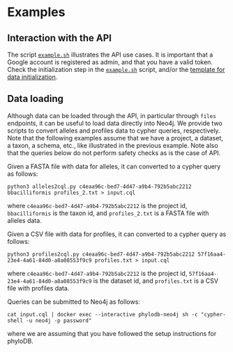 # Examples

## Interaction with the API

The script [`example.sh`](example.sh) illustrates the API use cases.
It is important that a Google account is registered as admin, and that you have a valid token.
Check the initialization step in the [`example.sh`](example.sh) script, and/or the [template for data initialization](../init/init_data.cypher).

## Data loading

Although data can be loaded through the API, in particular through `files` endpoints, it can be useful to load data directly into Neo4j.
We provide two scripts to convert alleles and profiles data to cypher queries, respectively.
Note that the following examples assume that we have a project, a dataset, a taxon, a schema, etc., like illustrated in the previous example.
Note also that the queries below do not perform safety checks as is the case of API.

Given a FASTA file with data for alleles, it can converted to a cypher query as follows:
```
python3 alleles2cql.py c4eaa96c-bed7-4d47-a9b4-792b5abc2212 bbacilliformis profiles_2.txt > input.cql
```
where `c4eaa96c-bed7-4d47-a9b4-792b5abc2212` is the project id, `bbacilliformis` is the taxon id, and `profiles_2.txt` is a FASTA file with alleles data.

Given a CSV file with data for profiles, it can converted to a cypher query as follows:
```
python3 profiles2cql.py c4eaa96c-bed7-4d47-a9b4-792b5abc2212 57f16aa4-23e4-4a61-84d0-a8a08553f9c9 profiles.txt > input.cql
```
where `c4eaa96c-bed7-4d47-a9b4-792b5abc2212` is the project id, `57f16aa4-23e4-4a61-84d0-a8a08553f9c9` is the dataset id, and `profiles.txt` is a CSV file with profiles data.

Queries can be submitted to Neo4j as follows:
```
cat input.cql | docker exec --interactive phylodb-neo4j sh -c "cypher-shell -u neo4j -p password"
```
where we are assuming that you have followed the setup instructions for phyloDB.

